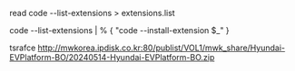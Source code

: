 read
code --list-extensions > extensions.list

code --list-extensions | % { "code --install-extension $_" }


tsrafce
http://mwkorea.ipdisk.co.kr:80/publist/VOL1/mwk_share/Hyundai-EVPlatform-BO/20240514-Hyundai-EVPlatform-BO.zip 
